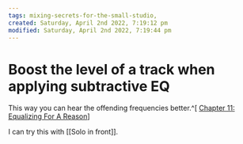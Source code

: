 ```yaml
---
tags: mixing-secrets-for-the-small-studio, 
created: Saturday, April 2nd 2022, 7:19:12 pm
modified: Saturday, April 2nd 2022, 7:19:44 pm
---
```


# Boost the level of a track when applying subtractive EQ
This way you can hear the offending frequencies better.^[ [Chapter 11: Equalizing For A Reason](https://cambridge-mt.com/ms/ch11/#workflow-demonstration-video)]

I can try this with [[Solo in front]].